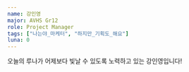 ```yaml
---
name: 강인영
major: AVHS Gr12
role: Project Manager
tags: ["나는야_마케터", "하지만_기획도_해요"]
luna: 0
---
```


오늘의 루나가 어제보다 빛날 수 있도록 노력하고 있는 강인영입니다!
